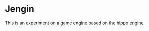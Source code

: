 # Jengin

This is an experiment on a game engine based on the [hippo engine](https://github.com/progrematic/hippo)
